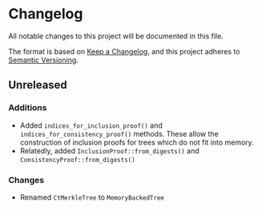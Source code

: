 # Changelog
All notable changes to this project will be documented in this file.

The format is based on [Keep a Changelog](https://keepachangelog.com/en/1.0.0/),
and this project adheres to [Semantic Versioning](https://semver.org/spec/v2.0.0.html).

## Unreleased

### Additions

* Added `indices_for_inclusion_proof()` and `indices_for_consistency_proof()` methods. These allow the construction of inclusion proofs for trees which do not fit into memory.
* Relatedly, added `InclusionProof::from_digests()` and `ConsistencyProof::from_digests()`

### Changes

* Renamed `CtMerkleTree` to `MemoryBackedTree`
